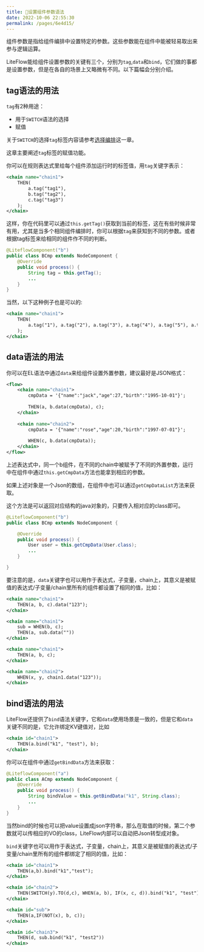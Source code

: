 ```yaml
---
title: 🍉设置组件参数语法
date: 2022-10-06 22:55:30
permalink: /pages/6e4d15/
---
```


组件参数是指给组件编排中设置特定的参数。这些参数能在组件中能被轻易取出来参与逻辑运算。

LiteFlow能给组件设置参数的关键有三个，分别为`tag`,`data`和`bind`，它们做的事都是设置参数，但是在各自的场景上又略微有不同。以下篇幅会分别介绍。

## tag语法的用法

`tag`有2种用途：

* 用于`SWITCH`语法的选择
* 赋值

关于`SWITCH`的选择`tag`标签内容请参考[选择编排](/pages/d90483/)这一章。

这章主要阐述`tag`标签的赋值功能。

你可以在规则表达式里给每个组件添加运行时的标签值，用`tag`关键字表示：

```xml
<chain name="chain1">
    THEN(
        a.tag("tag1"),
        b.tag("tag2"),
        c.tag("tag3")
    );
</chain>
```

这样，你在代码里可以通过`this.getTag()`获取到当前的标签，这在有些时候非常有用，尤其是当多个相同组件编排时，你可以根据`tag`来获知到不同的参数。或者根据tag标签来给相同的组件作不同的判断。

```java
@LiteflowComponent("b")
public class BCmp extends NodeComponent {
    @Override
    public void process() {
        String tag = this.getTag();
        ...
    }
}
```

当然，以下这种例子也是可以的:

```xml
<chain name="chain1">
    THEN(
        a.tag("1"), a.tag("2"), a.tag("3"), a.tag("4"), a.tag("5"), a.tag("6")
    );
</chain>
```

## data语法的用法<Badge text="v2.9.0+"/>

你可以在EL语法中通过`data`来给组件设置外置参数，建议最好是JSON格式：

```xml
<flow>
    <chain name="chain1">
        cmpData = '{"name":"jack","age":27,"birth":"1995-10-01"}';
    
        THEN(a, b.data(cmpData), c);
    </chain>
    
    <chain name="chain2">
        cmpData = '{"name":"rose","age":20,"birth":"1997-07-01"}';
    
        WHEN(c, b.data(cmpData));
    </chain>
</flow>
```

上述表达式中，同一个b组件，在不同的chain中被赋予了不同的外置参数，运行中在组件中通过`this.getCmpData`方法也能拿到相应的参数。

如果上述对象是一个Json的数组，在组件中也可以通过`getCmpDataList`方法来获取。

这个方法是可以返回对应结构的java对象的，只要传入相对应的class即可。

```java
@LiteflowComponent("b")
public class BCmp extends NodeComponent {

	@Override
	public void process() {
		User user = this.getCmpData(User.class);
		...
	}

}
```

要注意的是，`data`关键字也可以用作于表达式，子变量，chain上，其意义是被赋值的表达式/子变量/chain里所有的组件都设置了相同的值，比如：

```xml
<chain name="chain1">
    THEN(a, b, c).data("123");
</chain>
```

```xml
<chain name="chain1">
    sub = WHEN(b, c);
    THEN(a, sub.data(""))
</chain>
```

```xml
<chain name="chain1">
    THEN(a, b, c);
</chain>

<chain name="chain2">
    WHEN(x, y, chain1.data("123"));
</chain>
```

## bind语法的用法<Badge text="v2.13.0+"/>

LiteFlow还提供了`bind`语法关键字，它和`data`使用场景是一致的，但是它和`data`关键不同的是，它允许绑定KV键值对，比如

```xml
<chain id="chain1">
    THEN(a.bind("k1", "test"), b);
</chain>
```

你可以在组件中通过`getBindData`方法来获取：

```java
@LiteflowComponent("a")
public class ACmp extends NodeComponent {
	@Override
	public void process() {
		String bindValue = this.getBindData("k1", String.class);
		...
	}
}
```

当然bind的时候也可以把value设置成json字符串，那么在取值的时候，第二个参数就可以传相应的VO的class，LiteFlow内部可以自动把Json转型成对象。

`bind`关键字也可以用作于表达式，子变量，chain上，其意义是被赋值的表达式/子变量/chain里所有的组件都绑定了相同的值，比如：

```xml
<chain id="chain1">
    THEN(a,b).bind("k1","test");
</chain>

<chain id="chain2">
    THEN(SWITCH(y).TO(d,c), WHEN(a, b), IF(x, c, d)).bind("k1", "test")
</chain>

<chain id="sub">
    THEN(a,IF(NOT(x), b, c));
</chain>

<chain id="chain3">
    THEN(d, sub.bind("k1", "test2"))
</chain>
```



